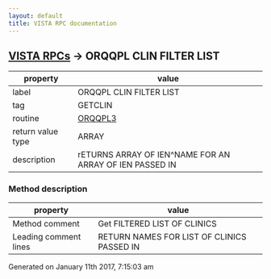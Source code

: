 ```yaml
---
layout: default
title: VISTA RPC documentation
---
```




## [VISTA RPCs](TableOfContent.md) &#8594; ORQQPL CLIN FILTER LIST 

 property | value 
--- | --- 
 label | ORQQPL CLIN FILTER LIST
 tag | GETCLIN
 routine | [ORQQPL3](http://code.osehra.org/dox/Routine_ORQQPL3_source.html)
 return value type | ARRAY
 description | rETURNS ARRAY OF IEN^NAME FOR AN ARRAY OF IEN PASSED IN


### Method description

 property | value 
--- | --- 
 Method comment | Get FILTERED LIST OF CLINICS
 Leading comment lines | RETURN NAMES FOR LIST OF CLINICS PASSED IN




 Generated on January 11th 2017, 7:15:03 am